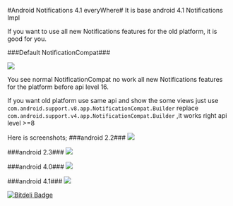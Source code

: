 #Android Notifications 4.1 everyWhere#
It is base android 4.1 Notifications Impl

If you want to use all new Notifications features for the old platform, it is good for you.


###Default NotificationCompat###

![](default.png)

You see normal NotificationCompat no work all new Notifications features for the platform before api level 16.

If you want old platform use same api and show the some views just use `com.android.support.v8.app.NotificationCompat.Builder` replace `com.android.support.v4.app.NotificationCompat.Builder` ,it works right api level >=8

Here is screenshots;
###android 2.2###
![](newnotifications/a22.png)

###android 2.3###
![](newnotifications/a23.png)

###android 4.0###
![](newnotifications/a40.png)

###android 4.1###
![](newnotifications/a41.png)



[![Bitdeli Badge](https://d2weczhvl823v0.cloudfront.net/youxiachai/notifications4everywhere/trend.png)](https://bitdeli.com/free "Bitdeli Badge")

